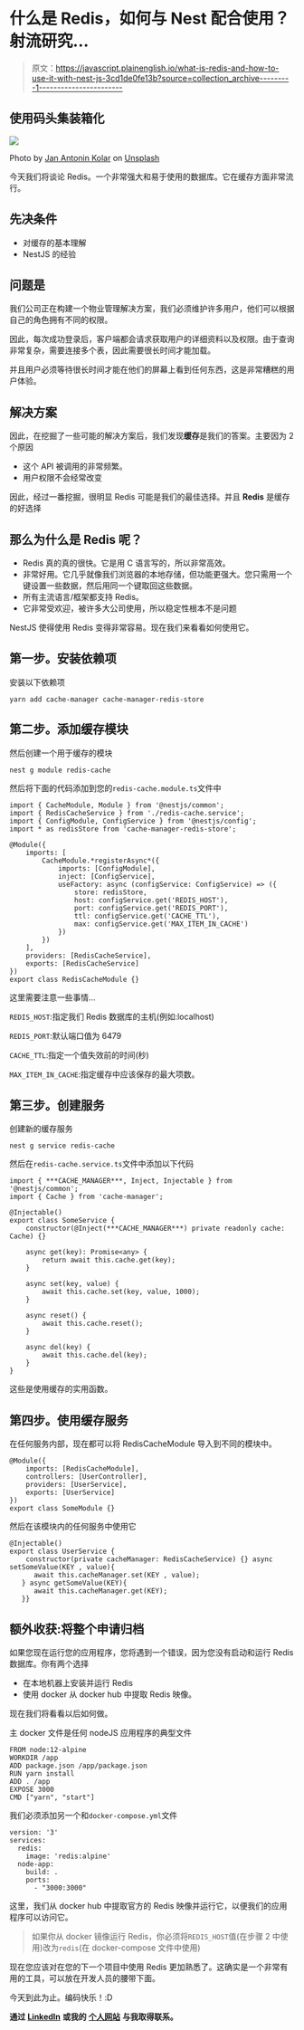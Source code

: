 # 什么是 Redis，如何与 Nest 配合使用？射流研究…

> 原文：<https://javascript.plainenglish.io/what-is-redis-and-how-to-use-it-with-nest-js-3cd1de0fe13b?source=collection_archive---------1----------------------->

## 使用码头集装箱化

![](img/804967fcc41d241d166e246515b10151.png)

Photo by [Jan Antonin Kolar](https://unsplash.com/@jankolar?utm_source=unsplash&utm_medium=referral&utm_content=creditCopyText) on [Unsplash](https://unsplash.com/s/photos/database?utm_source=unsplash&utm_medium=referral&utm_content=creditCopyText)

今天我们将谈论 Redis。一个非常强大和易于使用的数据库。它在缓存方面非常流行。

## 先决条件

*   对缓存的基本理解
*   NestJS 的经验

## 问题是

我们公司正在构建一个物业管理解决方案，我们必须维护许多用户，他们可以根据自己的角色拥有不同的权限。

因此，每次成功登录后，客户端都会请求获取用户的详细资料以及权限。由于查询非常复杂，需要连接多个表，因此需要很长时间才能加载。

并且用户必须等待很长时间才能在他们的屏幕上看到任何东西，这是非常糟糕的用户体验。

## 解决方案

因此，在挖掘了一些可能的解决方案后，我们发现**缓存**是我们的答案。主要因为 2 个原因

*   这个 API 被调用的非常频繁。
*   用户权限不会经常改变

因此，经过一番挖掘，很明显 Redis 可能是我们的最佳选择。并且 **Redis** 是缓存的好选择

## 那么为什么是 Redis 呢？

*   Redis 真的真的很快。它是用 C 语言写的，所以非常高效。
*   非常好用。它几乎就像我们浏览器的本地存储，但功能更强大。您只需用一个键设置一些数据，然后用同一个键取回这些数据。
*   所有主流语言/框架都支持 Redis。
*   它非常受欢迎，被许多大公司使用，所以稳定性根本不是问题

NestJS 使得使用 Redis 变得非常容易。现在我们来看看如何使用它。

## 第一步。安装依赖项

安装以下依赖项

```
yarn add cache-manager cache-manager-redis-store
```

## 第二步。添加缓存模块

然后创建一个用于缓存的模块

```
nest g module redis-cache
```

然后将下面的代码添加到您的`redis-cache.module.ts`文件中

```
import { CacheModule, Module } from '@nestjs/common';
import { RedisCacheService } from './redis-cache.service';
import { ConfigModule, ConfigService } from '@nestjs/config';
import * as redisStore from 'cache-manager-redis-store';

@Module({
    imports: [
        CacheModule.*registerAsync*({
            imports: [ConfigModule],
            inject: [ConfigService],
            useFactory: async (configService: ConfigService) => ({
                store: redisStore,
                host: configService.get('REDIS_HOST'),
                port: configService.get('REDIS_PORT'),
                ttl: configService.get('CACHE_TTL'),
                max: configService.get('MAX_ITEM_IN_CACHE')
            })
        })
    ],
    providers: [RedisCacheService],
    exports: [RedisCacheService]
})
export class RedisCacheModule {}
```

这里需要注意一些事情…

`REDIS_HOST`:指定我们 Redis 数据库的主机(例如:localhost)

`REDIS_PORT`:默认端口值为 6479

`CACHE_TTL`:指定一个值失效前的时间(秒)

`MAX_ITEM_IN_CACHE`:指定缓存中应该保存的最大项数。

## 第三步。创建服务

创建新的缓存服务

```
nest g service redis-cache
```

然后在`redis-cache.service.ts`文件中添加以下代码

```
import { ***CACHE_MANAGER***, Inject, Injectable } from '@nestjs/common';
import { Cache } from 'cache-manager';

@Injectable()
export class SomeService {
    constructor(@Inject(***CACHE_MANAGER***) private readonly cache: Cache) {}

    async get(key): Promise<any> {
        return await this.cache.get(key);
    }

    async set(key, value) {
        await this.cache.set(key, value, 1000);
    }

    async reset() {
        await this.cache.reset();
    }

    async del(key) {
        await this.cache.del(key);
    }
}
```

这些是使用缓存的实用函数。

## 第四步。使用缓存服务

在任何服务内部，现在都可以将 RedisCacheModule 导入到不同的模块中。

```
@Module({
    imports: [RedisCacheModule],
    controllers: [UserController],
    providers: [UserService],
    exports: [UserService]
})
export class SomeModule {}
```

然后在该模块内的任何服务中使用它

```
@Injectable()
export class UserService {
    constructor(private cacheManager: RedisCacheService) {} async setSomeValue(KEY , value){
      await this.cacheManager.set(KEY , value);
   } async getSomeValue(KEY){
      await this.cacheManager.get(KEY);
   }}
```

## 额外收获:将整个申请归档

如果您现在运行您的应用程序，您将遇到一个错误，因为您没有启动和运行 Redis 数据库。你有两个选择

*   在本地机器上安装并运行 Redis
*   使用 docker 从 docker hub 中提取 Redis 映像。

现在我们将看看以后如何做。

主 docker 文件是任何 nodeJS 应用程序的典型文件

```
FROM node:12-alpine
WORKDIR /app
ADD package.json /app/package.json
RUN yarn install
ADD . /app
EXPOSE 3000
CMD ["yarn", "start"]
```

我们必须添加另一个和`docker-compose.yml`文件

```
version: '3'
services:
  redis:
    image: 'redis:alpine'
  node-app:
    build: .
    ports:
      - "3000:3000"
```

这里，我们从 docker hub 中提取官方的 Redis 映像并运行它，以便我们的应用程序可以访问它。

> 如果你从 docker 镜像运行 Redis，你必须将`REDIS_HOST`值(在步骤 2 中使用)改为`redis`(在 docker-compose 文件中使用)

现在您应该对在您的下一个项目中使用 Redis 更加熟悉了。这确实是一个非常有用的工具，可以放在开发人员的腰带下面。

今天到此为止。编码快乐！:D

**通过** [**LinkedIn**](https://www.linkedin.com/in/56faisal/) **或我的** [**个人网站**](https://www.mohammadfaisal.dev/) **与我取得联系。**